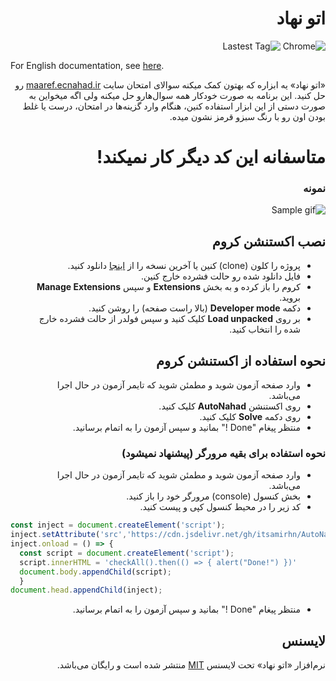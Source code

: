 <div dir="rtl">

# اتو نهاد

![Chrome](https://badgen.net/badge/icon/chrome?icon=chrome&label&color=cyan)
![Lastest Tag](https://badgen.net/github/tag/itsamirhn/AutoNahad?color=orange)

<div dir="ltr">

For English documentation, see [here](README.md).

</div>

«اتو نهاد» یه ابزاره که بهتون کمک میکنه سوالای امتحان سایت [maaref.ecnahad.ir](https://maaref.ecnahad.ir) رو حل کنید.
این برنامه به صورت خودکار همه سوال‌هارو حل میکنه ولی اگه میخواین به صورت دستی از این ابزار استفاده کنین، هنگام وارد گزینه‌ها در امتحان، درست یا غلط بودن اون رو با رنگ سبزو قرمز نشون میده.

  # متاسفانه این کد دیگر کار نمیکند!
  
### نمونه
![Sample gif](https://raw.githubusercontent.com/itsamirhn/AutoNahad/master/sample.gif)

## نصب اکستنشن کروم
- پروژه را کلون (clone) کنین یا آخرین نسخه را از [اینجا](https://github.com/itsamirhn/AutoNahad/archive/refs/tags/v1.0.zip) دانلود کنید.
- فایل دانلود شده رو حالت فشرده خارج کنین.
- کروم را باز کرده و به بخش **Extensions** و سپس **Manage Extensions** بروید.
- دکمه **Developer mode** (بالا راست صفحه) را روشن کنید. 
- بر روی **Load unpacked** کلیک کنید و سپس فولدر از حالت فشرده خارج شده را انتخاب کنید.

## نحوه استفاده از اکستنشن کروم
- وارد صفحه آزمون شوید و مطمئن شوید که تایمر آزمون در حال اجرا می‌باشد.
- روی اکستنشن **AutoNahad** کلیک کنید.
- روی دکمه **Solve** کلیک کنید.
- منتظر پیغام "Done !" بمانید و سپس آزمون را به اتمام برسانید.

### نحوه استفاده برای بقیه مرورگر (پیشنهاد نمیشود)
- وارد صفحه آزمون شوید و مطمئن شوید که تایمر آزمون در حال اجرا می‌باشد.
- بخش کنسول (console) مرورگر خود را باز کنید.
- کد زیر را در محیط کنسول کپی و پیست کنید.

</div>

  ``` js
  const inject = document.createElement('script');
  inject.setAttribute('src','https://cdn.jsdelivr.net/gh/itsamirhn/AutoNahad@latest/inject.js');
  inject.onload = () => {
    const script = document.createElement('script');
    script.innerHTML = 'checkAll().then(() => { alert("Done!") })'
    document.body.appendChild(script);
    }
  document.head.appendChild(inject);
   ```
  
<div dir="rtl">

- منتظر پیغام "Done !" بمانید و سپس آزمون را به اتمام برسانید.

## لایسنس 
نرم‌افزار «اتو نهاد» تحت لایسنس [MIT](LICENSE) منتشر شده است و رایگان می‌باشد.
</div>
